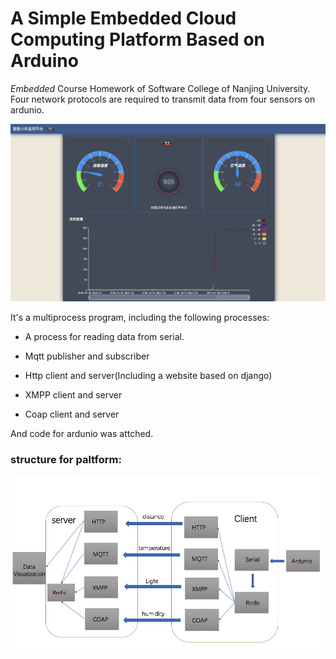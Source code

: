 # A Simple Embedded Cloud Computing Platform Based on Arduino

<i>Embedded</i> Course Homework of Software College of Nanjing University. Four network protocols are required to transmit data from four sensors on ardunio.

![](./image/ui.JPG)


It's a multiprocess program, including the following processes:

- A process for reading data from serial.

- Mqtt publisher and subscriber

- Http client and server(Including a website based on django)

- XMPP client and server

- Coap client and server

And code for ardunio was attched.


### structure for paltform:

![](./image/structure.png)
